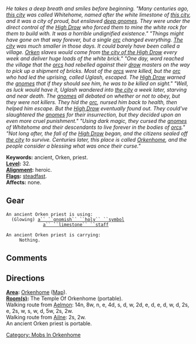 *He takes a deep breath and smiles before beginning. "Many centuries
ago, [this city](:Category:_Orkenhome.md "wikilink") was called
Whitehome, named after the white limestone of [this
city](:Category:_Orkenhome.md "wikilink"), and it was a city of proud,
but enslaved [deep gnomes](Deep_Gnomes.md "wikilink"). They were under
the direct control of the [High Drow](Drow.md "wikilink") who forced
them to mine the white rock for them to build with. It was a horrible
undignified existence." "Things might have gone on that way forever, but
a single [orc](Orcs.md "wikilink") changed everything. [The
city](:Category:_Orkenhome.md "wikilink") was much smaller in those
days. It could barely have been called a village.
[Orken](Orcs.md "wikilink") slaves would come from [the city of the High
Drow](:Category:_Ruins_Of_Reveria.md "wikilink") every week and deliver
huge loads of the white brick." "One day, word reached the village that
the [orcs](Orcs.md "wikilink") had rebelled against their
[drow](Drow.md "wikilink") masters on the way to pick up a shipment of
bricks. Most of the [orcs](Orcs.md "wikilink") were killed, but the
[orc](Orcs.md "wikilink") who had led the uprising, called Uglash,
escaped. The [High Drow](Drow.md "wikilink") warned the
[gnomes](Gnomes.md "wikilink") that if they should see him, he was to be
killed on sight." "Well, as luck would have it, Uglash wandered into
[the city](:Category:_Orkenhome.md "wikilink") a week later, starving
and near death. The [gnomes](Gnomes.md "wikilink") all debated on
whether or not to obey, but they were not killers. They hid the
[orc](Orcs.md "wikilink"), nursed him back to health, then helped him
escape. But the [High Drow](Drow.md "wikilink") eventually found out.
They could've slaughtered the [gnomes](Gnomes.md "wikilink") for their
insurrection, but they decided upon an even more cruel punishment."
"Using dark magic, they cursed the [gnomes](Gnomes.md "wikilink") of
Whitehome and their descendants to live forever in the bodies of
[orcs](Orcs.md "wikilink")." "Not long after, the fall of the [High
Drow](Drow.md "wikilink") began, and the citizens sealed off [the
city](:Category:_Orkenhome.md "wikilink") to survive. Centuries later,
this place is called [Orkenhome](:Category:_Orkenhome.md "wikilink"),
and the people consider a blessing what was once their curse."*

**Keywords:** ancient, Orken, priest.  
**[Level](Level.md "wikilink"):** 32.  
**[Alignment](Alignment.md "wikilink"):** heroic.  
**[Flags](:Category:_Mob_Types.md "wikilink"):**
[steadfast](Sentinel_Mobs.md "wikilink").  
**Affects:** none.  

## Gear

`An ancient Orken priest is using:`  
<worn around neck>`  (Glowing) `[`a`` ``gnomish`` ``holy`` ``symbol`](Gnomish_Holy_Symbol.md "wikilink")  
<held>`              `[`a`` ``limestone`` ``staff`](Limestone_Staff.md "wikilink")

`An ancient Orken priest is carrying:`  
`     Nothing.`

## Comments

## Directions

**[Area](:Category:_Areas.md "wikilink"):**
[Orkenhome](:Category:_Orkenhome.md "wikilink")
([Map](Orkenhome_Map.md "wikilink")).  
**[Room(s)](:Category:_Rooms.md "wikilink"):** The Temple Of Orkenhome
(portable).  
Walking route from [Aelmon](Aelmon.md "wikilink"): 14n, 8w, n, e, 4d, s,
d, w, 2d, e, d, e, d, w, d, 2s, e, 2s, w, s, w, d, 5w, 2s, 2w.  
Walking route from [Ailne](Ailne.md "wikilink"): 2s, 2w.  
An ancient Orken priest is portable.  

[Category: Mobs In Orkenhome](Category:_Mobs_In_Orkenhome "wikilink")
